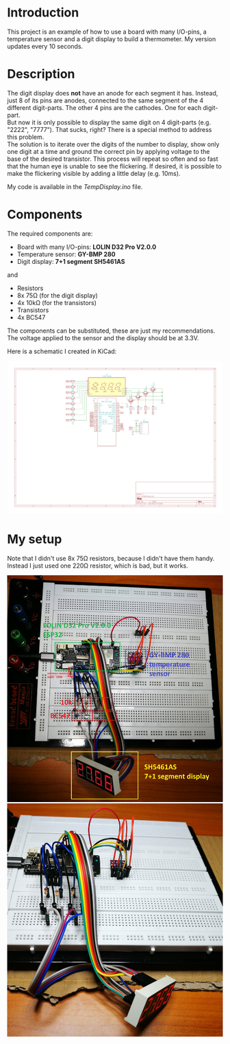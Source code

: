 # Introduction
This project is an example of how to use a board with many I/O-pins, a temperature sensor and a digit display to build a thermometer. My version updates every 10 seconds.

# Description

The digit display does **not** have an anode for each segment it has. Instead, just 8 of its pins are anodes, connected to the same segment of the 4 different digit-parts.
The other 4 pins are the cathodes. One for each digit-part.  
But now it is only possible to display the same digit on 4 digit-parts (e.g. "2222", "7777"). That sucks, right? There is a special method to address this problem.  
The solution is to iterate over the digits of the number to display, show only one digit at a time and ground the correct pin by applying voltage to the base of the desired transistor. This process will repeat so often and so fast that the human eye is unable to see the flickering. If desired, it is possible to make the flickering visible by adding a little delay (e.g. 10ms).

My code is available in the *TempDisplay.ino* file.

# Components
The required components are:

- Board with many I/O-pins: **LOLIN D32 Pro V2.0.0**
- Temperature sensor: **GY-BMP 280**
- Digit display: **7+1 segment SH5461AS**

and

- Resistors
 - 8x 75Ω (for the digit display)
 - 4x 10kΩ (for the transistors)
- Transistors
 - 4x BC547

The components can be substituted, these are just my recommendations. The voltage applied to the sensor and the display should be at 3.3V.

Here is a schematic I created in KiCad:

![KiCad Schematic](images/kicad.png)

# My setup

Note that I didn't use 8x 75Ω resistors, because I didn't have them handy. Instead I just used one 220Ω resistor, which is bad, but it works.

![Upper view with comments](images/up.jpg)  
![Front view](images/front.jpg)
